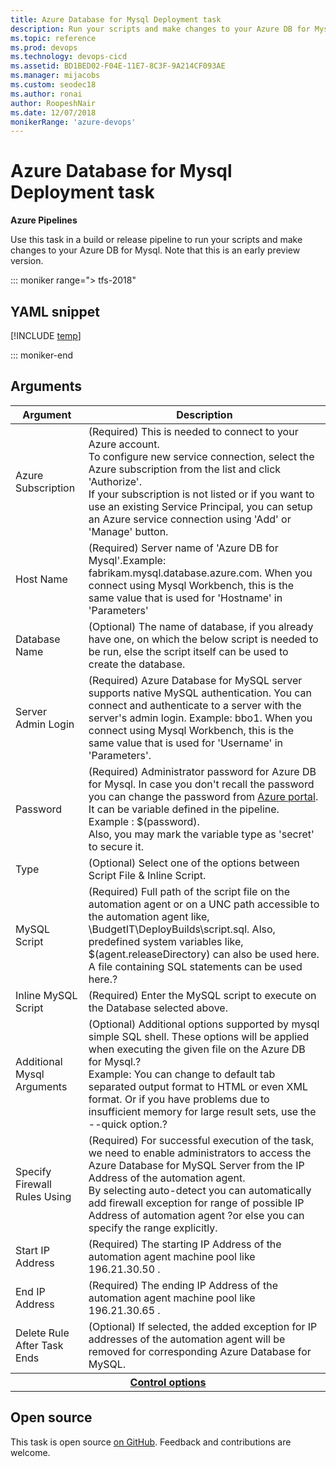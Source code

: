 ```yaml
---
title: Azure Database for Mysql Deployment task
description: Run your scripts and make changes to your Azure DB for Mysql. 
ms.topic: reference
ms.prod: devops
ms.technology: devops-cicd
ms.assetid: BD1BED02-F04E-11E7-8C3F-9A214CF093AE
ms.manager: mijacobs
ms.custom: seodec18
ms.author: ronai
author: RoopeshNair
ms.date: 12/07/2018
monikerRange: 'azure-devops'
---
```


# Azure Database for Mysql Deployment task

**Azure Pipelines**

Use this task in a build or release pipeline to run your scripts and make changes to your Azure DB for Mysql. Note that this is an early preview version.

::: moniker range="> tfs-2018"

## YAML snippet

[!INCLUDE [temp](../includes/yaml/AzureMysqlDeploymentV1.md)]

::: moniker-end

## Arguments

<table><thead><tr><th>Argument</th><th>Description</th></tr></thead>
<tr><td>Azure Subscription</td><td>(Required) This is needed to connect to your Azure account.<br>To configure new service connection, select the Azure subscription from the list and click &#39;Authorize&#39;.<br>If your subscription is not listed or if you want to use an existing Service Principal, you can setup an Azure service connection using &#39;Add&#39; or &#39;Manage&#39; button.</td></tr>
<tr><td>Host Name</td><td>(Required) Server name of &#39;Azure DB for Mysql&#39;.Example: fabrikam.mysql.database.azure.com. When you connect using Mysql Workbench, this is the same value that is used for &#39;Hostname&#39; in &#39;Parameters&#39;</td></tr>
<tr><td>Database Name</td><td>(Optional) The name of database, if you already have one, on which the below script is needed to be run, else the script itself can be used to create the database.</td></tr>
<tr><td>Server Admin Login</td><td>(Required) Azure Database for MySQL server supports native MySQL authentication. You can connect and authenticate to a server with the server&#39;s admin login. Example:  bbo1<xref href="fabrikam" data-throw-if-not-resolved="False" data-raw-source="@fabrikam"></xref>. When you connect using Mysql Workbench, this is the same value that is used for &#39;Username&#39; in &#39;Parameters&#39;.</td></tr>
<tr><td>Password</td><td>(Required) Administrator password for Azure DB for Mysql. In case you don&#39;t recall the password you can change the password from <a href="/azure/mysql/howto-create-manage-server-portal" data-raw-source="[Azure portal](/azure/mysql/howto-create-manage-server-portal)">Azure portal</a>.<br>It can be variable defined in the pipeline. Example : $(password).<br>Also, you may mark the variable type as &#39;secret&#39; to secure it.</td></tr>
<tr><td>Type</td><td>(Optional) Select one of the options between Script File &amp; Inline Script.</td></tr>
<tr><td>MySQL Script</td><td>(Required) Full path of the script file on the automation agent or on a UNC path accessible to the automation agent like,  \BudgetIT\DeployBuilds\script.sql. Also, predefined system variables like, $(agent.releaseDirectory) can also be used here. A file containing SQL statements can be used here.?</td></tr>
<tr><td>Inline MySQL Script</td><td>(Required) Enter the MySQL script to execute on the Database selected above.</td></tr>
<tr><td>Additional Mysql Arguments</td><td>(Optional) Additional options supported by mysql simple SQL shell.  These options will be applied when executing the given file on the Azure DB for Mysql.?<br>Example: You can change to default tab separated output format to HTML or even XML format. Or if you have problems due to insufficient memory for large result sets, use the --quick option.?</td></tr>
<tr><td>Specify Firewall Rules Using</td><td>(Required) For successful execution of the task, we need to enable administrators to access the Azure Database for MySQL Server from the IP Address of the automation agent.<br>By selecting auto-detect you can automatically add firewall exception for range of possible IP Address of automation agent ?or else you can specify the range explicitly.</td></tr>
<tr><td>Start IP Address</td><td>(Required) The starting IP Address of the automation agent machine pool like 196.21.30.50 .</td></tr>
<tr><td>End IP Address</td><td>(Required) The ending IP Address of the automation agent machine pool like 196.21.30.65 .</td></tr>
<tr><td>Delete Rule After Task Ends</td><td>(Optional) If selected, the added exception for IP addresses of the automation agent will be removed for corresponding Azure Database for MySQL.</td></tr>


<tr>
<th style="text-align: center" colspan="2"><a href="~/pipelines/process/tasks.md#controloptions" data-raw-source="[Control options](../../process/tasks.md#controloptions)">Control options</a></th>
</tr>

</table>

## Open source

This task is open source [on GitHub](https://github.com/Microsoft/azure-pipelines-tasks). Feedback and contributions are welcome.
